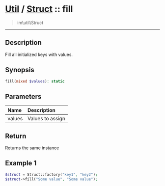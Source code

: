 # [Util](Util.md) / [Struct](Util-Struct.md) :: fill
 > im\util\Struct
____

## Description
Fill all initialized keys with values.

## Synopsis
```php
fill(mixed $values): static
```

## Parameters
| Name | Description |
| :--- | :---------- |
| values | Values to assign |

## Return
Returns the same instance

## Example 1
```php
$struct = Struct::factory("key1", "key2");
$struct->fill("Some value", "Some value");
```

